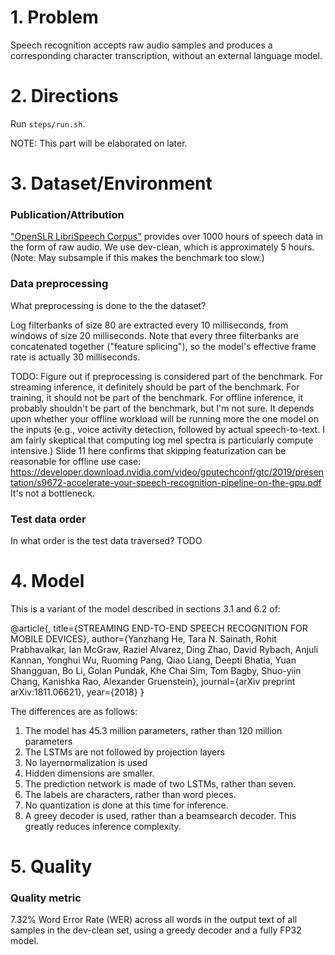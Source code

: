 # 1. Problem 
Speech recognition accepts raw audio samples and produces a corresponding
character transcription, without an external language model.

# 2. Directions
Run `steps/run.sh`.

NOTE: This part will be elaborated on later.

# 3. Dataset/Environment
### Publication/Attribution
["OpenSLR LibriSpeech Corpus"](http://www.openslr.org/12/) provides over 1000 hours of speech data in the form of raw audio.
We use dev-clean, which is approximately 5 hours. (Note: May subsample if this makes the benchmark too slow.)
### Data preprocessing
What preprocessing is done to the the dataset?

Log filterbanks of size 80 are extracted every 10 milliseconds, from
windows of size 20 milliseconds. Note that every three filterbanks are
concatenated together ("feature splicing"), so the model's effective
frame rate is actually 30 milliseconds.

TODO: Figure out if preprocessing is considered part of the
benchmark. For streaming inference, it definitely should be part of
the benchmark. For training, it should not be part of the
benchmark. For offline inference, it probably shouldn't be part of the
benchmark, but I'm not sure. It depends upon whether your offline
workload will be running more the one model on the inputs (e.g., voice
activity detection, followed by actual speech-to-text. I am fairly
skeptical that computing log mel spectra is particularly compute
intensive.) Slide 11 here confirms that skipping featurization can be
reasonable for offline use case:
https://developer.download.nvidia.com/video/gputechconf/gtc/2019/presentation/s9672-accelerate-your-speech-recognition-pipeline-on-the-gpu.pdf It's not a bottleneck.

### Test data order
In what order is the test data traversed? TODO

# 4. Model
This is a variant of the model described in sections 3.1 and 6.2 of:

@article{,
  title={STREAMING END-TO-END SPEECH RECOGNITION FOR MOBILE DEVICES},
  author={Yanzhang He, Tara N. Sainath, Rohit Prabhavalkar, Ian McGraw, Raziel Alvarez, Ding Zhao,
  David Rybach, Anjuli Kannan, Yonghui Wu, Ruoming Pang, Qiao Liang, Deepti Bhatia, Yuan Shangguan,
  Bo Li, Golan Pundak, Khe Chai Sim, Tom Bagby, Shuo-yiin Chang, Kanishka Rao, Alexander Gruenstein},
  journal={arXiv preprint arXiv:1811.06621},
  year={2018}
}

The differences are as follows:

1. The model has 45.3 million parameters, rather than 120 million parameters
1. The LSTMs are not followed by projection layers
1. No layernormalization is used
1. Hidden dimensions are smaller.
1. The prediction network is made of two LSTMs, rather than seven.
1. The labels are characters, rather than word pieces.
1. No quantization is done at this time for inference.
1. A greey decoder is used, rather than a beamsearch decoder. This greatly
   reduces inference complexity.

# 5. Quality
### Quality metric
7.32% Word Error Rate (WER) across all words in the output text of all samples in the
dev-clean set, using a greedy decoder and a fully FP32 model.
